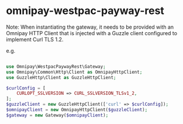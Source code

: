 # omnipay-westpac-payway-rest

Note: When instantiating the gateway, it needs to be provided with an Omnipay HTTP Client that is injected with a Guzzle client configured to implement Curl TLS 1.2.

e.g.

```php

use Omnipay\WestpacPaywayRest\Gateway;
use Omnipay\Common\Http\Client as OmnipayHttpClient;
use GuzzleHttp\Client as GuzzleHttpClient;

$curlConfig = [
    CURLOPT_SSLVERSION => CURL_SSLVERSION_TLSv1_2,
];
$guzzleClient = new GuzzleHttpClient(['curl' => $curlConfig]);
$omnipayClient = new OmnipayHttpClient($guzzleClient);
$gateway = new Gateway($omnipayClient);
```